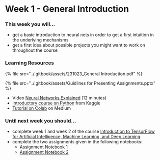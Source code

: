 # Week 1 - General Introduction

### This week you will...

* get a basic introduction to neural nets in order to get a first intuition in the underlying mechanisms
* get a first idea about possible projects you might want to work on throughout the course

### Learning Resources

{% file src="../.gitbook/assets/231023_General Introduction.pdf" %}

{% file src="../.gitbook/assets/Guidlines for Presenting Assignments.pptx" %}

* Video [Neural Networks Explained](https://www.youtube.com/watch?v=GvQwE2OhL8I) (12 minutes)
* [Introductory course on Python](https://www.kaggle.com/learn/python) from Kaggle
* [Tutorial on Colab](https://medium.com/towards-artificial-intelligence/google-colab-101-tutorial-with-python-tips-tricks-and-faq-7689bd4d24b4) on Medium

### Until next week you should...

* complete week 1 and week 2 of the course [Introduction to TensorFlow for Artificial Intelligence, Machine Learning, and Deep Learning](https://www.coursera.org/learn/introduction-tensorflow/)
* complete the two assignments given in the following notebooks:
  * [Assignment Notebook 1](https://colab.research.google.com/github/opencampus-sh/course-material/blob/main/machine-learning-with-tensorflow/week-01/Week1\_Notebook1\_Housing\_Prices.ipynb)
  * [Assignment Notebook 2](https://colab.research.google.com/github/opencampus-sh/course-material/blob/main/machine-learning-with-tensorflow/week-01/Week1\_Notebook2\_Fashion\_MNIST.ipynb)

